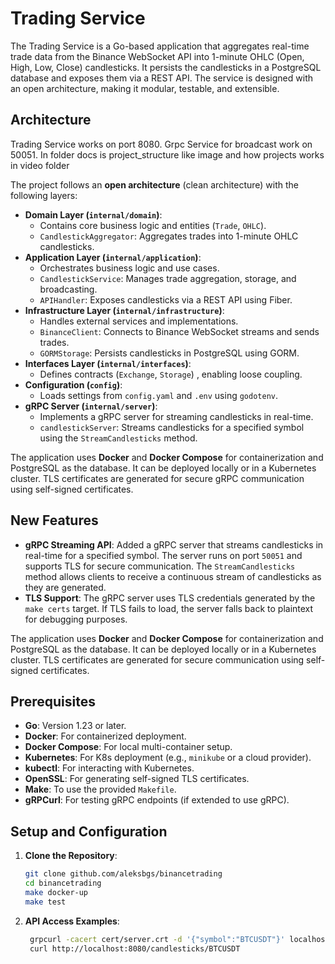 # Trading Service


The Trading Service is a Go-based application that aggregates real-time trade data from the Binance WebSocket API into 1-minute OHLC (Open, High, Low, Close) candlesticks. It persists the candlesticks in a PostgreSQL database and exposes them via a REST API. The service is designed with an open architecture, making it modular, testable, and extensible.

## Architecture 

Trading Service works on port 8080.
Grpc Service for broadcast work on 50051.
In folder docs is project_structure like image and how projects works in video folder

The project follows an **open architecture** (clean architecture) with the following layers:

- **Domain Layer (`internal/domain`)**:
    - Contains core business logic and entities (`Trade`, `OHLC`).
    - `CandlestickAggregator`: Aggregates trades into 1-minute OHLC candlesticks.
- **Application Layer (`internal/application`)**:
    - Orchestrates business logic and use cases.
    - `CandlestickService`: Manages trade aggregation, storage, and broadcasting.
    - `APIHandler`: Exposes candlesticks via a REST API using Fiber.
- **Infrastructure Layer (`internal/infrastructure`)**:
    - Handles external services and implementations.
    - `BinanceClient`: Connects to Binance WebSocket streams and sends trades.
    - `GORMStorage`: Persists candlesticks in PostgreSQL using GORM.
- **Interfaces Layer (`internal/interfaces`)**:
    - Defines contracts (`Exchange`, `Storage`) , enabling loose coupling.
- **Configuration (`config`)**:
    - Loads settings from `config.yaml` and `.env` using `godotenv`.
- **gRPC Server (`internal/server`)**:
    - Implements a gRPC server for streaming candlesticks in real-time.
    - `candlestickServer`: Streams candlesticks for a specified symbol using the `StreamCandlesticks` method.

The application uses **Docker** and **Docker Compose** for containerization and PostgreSQL as the database. It can be deployed locally or in a Kubernetes cluster. TLS certificates are generated for secure gRPC communication using self-signed certificates.

## New Features

- **gRPC Streaming API**: Added a gRPC server that streams candlesticks in real-time for a specified symbol. The server runs on port `50051` and supports TLS for secure communication. The `StreamCandlesticks` method allows clients to receive a continuous stream of candlesticks as they are generated.
- **TLS Support**: The gRPC server uses TLS credentials generated by the `make certs` target. If TLS fails to load, the server falls back to plaintext for debugging purposes.

The application uses **Docker** and **Docker Compose** for containerization and PostgreSQL as the database. It can be deployed locally or in a Kubernetes cluster. TLS certificates are generated for secure communication using self-signed certificates.

## Prerequisites

- **Go**: Version 1.23 or later.
- **Docker**: For containerized deployment.
- **Docker Compose**: For local multi-container setup.
- **Kubernetes**: For K8s deployment (e.g., `minikube` or a cloud provider).
- **kubectl**: For interacting with Kubernetes.
- **OpenSSL**: For generating self-signed TLS certificates.
- **Make**: To use the provided `Makefile`.
- **gRPCurl**: For testing gRPC endpoints (if extended to use gRPC).

## Setup and Configuration

1. **Clone the Repository**:
   ```bash
   git clone github.com/aleksbgs/binancetrading
   cd binancetrading
   make docker-up
   make test

2. **API Access Examples**:
   ```bash
    grpcurl -cacert cert/server.crt -d '{"symbol":"BTCUSDT"}' localhost:50051 candlestick.CandlestickService/StreamCandlesticks
    curl http://localhost:8080/candlesticks/BTCUSDT
   
 



